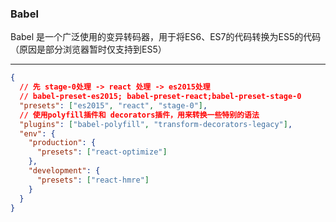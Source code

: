 ### Babel

Babel 是一个广泛使用的变异转码器，用于将ES6、ES7的代码转换为ES5的代码（原因是部分浏览器暂时仅支持到ES5）

---

```json
{
  // 先 stage-0处理 -> react 处理 -> es2015处理
  // babel-preset-es2015; babel-preset-react;babel-preset-stage-0
  "presets": ["es2015", "react", "stage-0"],
  // 使用polyfill插件和 decorators插件，用来转换一些特别的语法
  "plugins": ["babel-polyfill", "transform-decorators-legacy"],
  "env": {
    "production": {
      "presets": ["react-optimize"]
    },
    "development": {
      "presets": ["react-hmre"]
    }
  }
}
```

